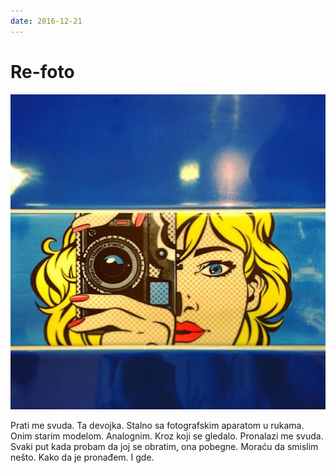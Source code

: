 ```yaml
---
date: 2016-12-21
---
```


# Re-foto

![](re-foto.jpg)

Prati me svuda. Ta devojka. Stalno sa fotografskim aparatom u rukama. Onim starim modelom. Analognim. Kroz koji se gledalo. Pronalazi me svuda. Svaki put kada probam da joj se obratim, ona pobegne. Moraću da smislim nešto. Kako da je pronađem. I gde.
